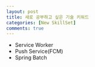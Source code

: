 ```yaml
---
layout: post
title: 새로 공부하고 싶은 기술 키워드
categories: [New SkillSet]
comments: true
---
```


- Service Worker
- Push Service(FCM)
- Spring Batch

